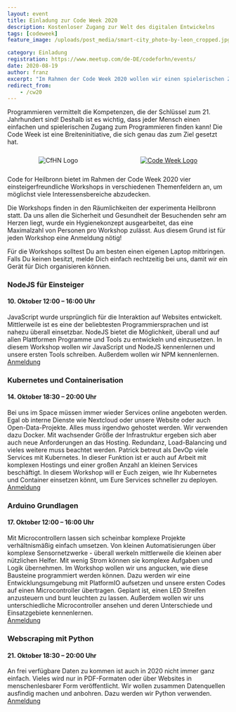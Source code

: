 ```yaml
---
layout: event
title: Einladung zur Code Week 2020 
description: Kostenloser Zugang zur Welt des digitalen Entwickelns
tags: [codeweek]
feature_image: /uploads/post_media/smart-city_photo-by-leon_cropped.jpg

category: Einladung
registration: https://www.meetup.com/de-DE/codeforhn/events/
date: 2020-08-19
author: franz
excerpt: "Im Rahmen der Code Week 2020 wollen wir einen spielerischen Zugang zur Digitalisierung bieten."
redirect_from:
    - /cw20
---
```


Programmieren vermittelt die Kompetenzen, die der Schlüssel zum 21. Jahrhundert sind! Deshalb ist es wichtig, dass jeder Mensch einen einfachen und spielerischen Zugang zum Programmieren finden kann! Die Code Week ist eine Breiteninitiative, die sich genau das zum Ziel gesetzt hat.  

<div style="display: flex; justify-content: space-around; align-items: center; max-height: 30vh; width: 100%;margin: 5% 0 5% 0;"><img style="max-width: 30%; max-height: 90%" src="/uploads/CodeForHeilbronn.svg" alt="CfHN Logo"><a style="max-width: 50%; max-height: 90%"  href="https://codeweek.eu"><img src="/uploads/post_media/Code-Week-2020.png" alt="Code Week Logo"></a></div>  

Code for Heilbronn bietet im Rahmen der Code Week 2020 vier einsteigerfreundliche Workshops in verschiedenen Themenfeldern an, um möglichst viele Interessensbereiche abzudecken.  

Die Workshops finden in den Räumlichkeiten der experimenta Heilbronn statt. Da uns allen die Sicherheit und Gesundheit der Besuchenden sehr am Herzen liegt, wurde ein Hygienekonzept ausgearbeitet, das eine Maximalzahl von Personen pro Workshop zulässt. Aus diesem Grund ist für jeden Workshop eine Anmeldung nötig!  

Für die Workshops solltest Du am besten einen eigenen Laptop mitbringen. Falls Du keinen besitzt, melde Dich einfach rechtzeitig bei uns, damit wir ein Gerät für Dich organisieren können.

### NodeJS für Einsteiger
#### 10. Oktober 12:00 – 16:00 Uhr
JavaScript wurde ursprünglich für die Interaktion auf Websites entwickelt. Mittlerweile ist es eine der beliebtesten Programmiersprachen und ist nahezu überall einsetzbar. NodeJS bietet die Möglichkeit, überall und auf allen Plattformen Programme und Tools zu entwickeln und einzusetzen. In diesem Workshop wollen wir JavaScript und NodeJS kennenlernen und unsere ersten Tools schreiben. Außerdem wollen wir NPM kennenlernen.  
[Anmeldung](https://www.meetup.com/de-DE/codeforhn/events/272673529/)

### Kubernetes und Containerisation
#### 14. Oktober 18:30 – 20:00 Uhr
Bei uns im Space müssen immer wieder Services online angeboten werden. Egal ob interne Dienste wie Nextcloud oder unsere Website oder auch Open-Data-Projekte. Alles muss irgendwo gehostet werden. Wir verwenden dazu Docker. Mit wachsender Größe der Infrastruktur ergeben sich aber auch neue Anforderungen an das Hosting. Redundanz, Load-Balancing und vieles weitere muss beachtet werden. Patrick betreut als DevOp viele Services mit Kubernetes. In dieser Funktion ist er auch auf Arbeit mit komplexen Hostings und einer großen Anzahl an kleinen Services beschäftigt. In diesem Workshop will er Euch zeigen, wie Ihr Kubernetes und Container einsetzen könnt, um Eure Services schneller zu deployen.  
[Anmeldung](https://www.meetup.com/de-DE/codeforhn/events/272673712/)

### Arduino Grundlagen
#### 17. Oktober 12:00 – 16:00 Uhr
Mit Microcontrollern lassen sich scheinbar komplexe Projekte verhältnismäßig einfach umsetzen. Von kleinen Automatisierungen über komplexe Sensornetzwerke - überall werkeln mittlerweile die kleinen aber nützlichen Helfer. Mit wenig Strom können sie komplexe Aufgaben und Logik übernehmen. Im Workshop wollen wir uns angucken, wie diese Bausteine programmiert werden können. Dazu werden wir eine Entwicklungsumgebung mit PlatformIO aufsetzen und unsere ersten Codes auf einen Microcontroller übertragen. Geplant ist, einen LED Streifen anzusteuern und bunt leuchten zu lassen. Außerdem wollen wir uns unterschiedliche Microcontroller ansehen und deren Unterschiede und Einsatzgebiete kennenlernen.  
[Anmeldung](https://www.meetup.com/de-DE/codeforhn/events/272673637/)

### Webscraping mit Python
#### 21. Oktober 18:30 – 20:00 Uhr
An frei verfügbare Daten zu kommen ist auch in 2020 nicht immer ganz einfach. Vieles wird nur in PDF-Formaten oder über Websites in menschenlesbarer Form veröffentlicht. Wir wollen zusammen Datenquellen ausfindig machen und anbohren. Dazu werden wir Python verwenden.  
[Anmeldung](https://www.meetup.com/de-DE/codeforhn/events/272673765/)
